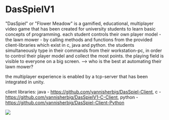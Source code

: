 # DasSpielV1

"DasSpiel" or "Flower Meadow" is a gamified, educational, multiplayer video game that has been created for university students to learn basic concepts of programming. each student controls their own player model - the lawn mower - by calling methods and functions from the provided client-libraries which exist in c, java and python.
the students simultaneously type in their commands from their workstation-pc, in order to control their player model and collect the most points. the playing field is visible to everyone on a big screen.
--> who is the best at automating their lawn mower?

the multiplayer experience is enabled by a tcp-server that has been integrated in unity.

client libraries: java - https://github.com/yannisherbig/DasSpiel-Client, c - https://github.com/yannisherbig/DasSpielV1-C-Client, python - https://github.com/yannisherbig/DasSpiel-Client-Python

![](FlowerMeadow_Poster.png)

<!--- ![](Screenshot.png)) -->

